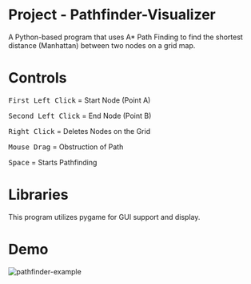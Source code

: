 # Project - Pathfinder-Visualizer

A Python-based program that uses A* Path Finding to find the shortest distance (Manhattan) between two nodes on a grid map. 

# Controls

<kbd>First Left Click</kbd> = Start Node (Point A)

<kbd>Second Left Click</kbd> = End Node (Point B)

<kbd>Right Click</kbd> = Deletes Nodes on the Grid

<kbd>Mouse Drag</kbd> = Obstruction of Path

<kbd>Space</kbd> = Starts Pathfinding

# Libraries

This program utilizes pygame for GUI support and display.

# Demo

![pathfinder-example](https://user-images.githubusercontent.com/65518883/181875654-76e64b48-26c6-4968-95b4-acedecd7a548.png)

